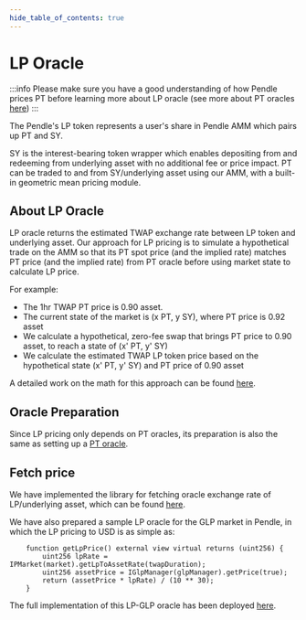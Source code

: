 ```yaml
---
hide_table_of_contents: true
---
```


# LP Oracle

:::info
Please make sure you have a good understanding of how Pendle prices PT before learning more about LP oracle (see more about PT oracles [here](./PTOracle.md))
:::

The Pendle's LP token represents a user's share in Pendle AMM which pairs up PT and SY.

SY is the interest-bearing token wrapper which enables depositing from and redeeming from underlying asset with no additional fee or price impact. PT can be traded to and from SY/underlying asset using our AMM, with a built-in geometric mean pricing module.

## About LP Oracle

LP oracle returns the estimated TWAP exchange rate between LP token and underlying asset. Our approach for LP pricing is to simulate a hypothetical trade on the AMM so that its PT spot price (and the implied rate) matches PT price (and the implied rate) from PT oracle before using market state to calculate LP price.

For example:
* The 1hr TWAP PT price is 0.90 asset.
* The current state of the market is (x PT, y SY), where PT price is 0.92 asset
* We calculate a hypothetical, zero-fee swap that brings PT price to 0.90 asset, to reach a state of (x' PT, y' SY)
* We calculate the estimated TWAP LP token price based on the hypothetical state (x' PT, y' SY) and PT price of 0.90 asset

A detailed work on the math for this approach can be found [here](https://github.com/pendle-finance/pendle-v2-resources/blob/main/docs/LP_Oracle_Doc.pdf).

## Oracle Preparation

Since LP pricing only depends on PT oracles, its preparation is also the same as setting up a [PT oracle](./PTOracle.md).

## Fetch price

We have implemented the library for fetching oracle exchange rate of LP/underlying asset, which can be found [here](https://github.com/pendle-finance/pendle-core-v2-public/blob/main/contracts/oracles/PendleLpOracleLib.sol). 

We have also prepared a sample LP oracle for the GLP market in Pendle, in which the LP pricing to USD is as simple as:
```sol
    function getLpPrice() external view virtual returns (uint256) {
        uint256 lpRate = IPMarket(market).getLpToAssetRate(twapDuration);
        uint256 assetPrice = IGlpManager(glpManager).getPrice(true);
        return (assetPrice * lpRate) / (10 ** 30);
    }
```

The full implementation of this LP-GLP oracle has been deployed [here](https://arbiscan.io/address/0x67E64AF30E04A7277ab2D4f09ACE3F77a15801F9#code).

